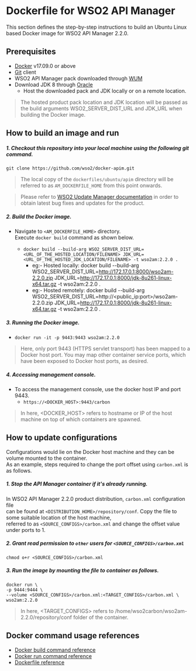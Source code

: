# Dockerfile for WSO2 API Manager #
This section defines the step-by-step instructions to build an Ubuntu Linux based Docker image for WSO2 API Manager 2.2.0.

## Prerequisites
* [Docker](https://www.docker.com/get-docker) v17.09.0 or above
* [Git](https://git-scm.com/book/en/v2/Getting-Started-Installing-Git) client
* WSO2 API Manager pack downloaded through [WUM](https://wso2.com/wum/download)
* Download JDK 8 through [Oracle](https://www.oracle.com/java/technologies/javase/javase-jdk8-downloads.html)
  - Host the downloaded pack and JDK locally or on a remote location.
>The hosted product pack location and JDK location will be passed as the build arguments WSO2_SERVER_DIST_URL and JDK_URL when building the Docker image.

## How to build an image and run
##### 1. Checkout this repository into your local machine using the following git command.
```
git clone https://github.com/wso2/docker-apim.git
```

>The local copy of the `dockerfiles/ubuntu/apim` directory will be referred to as `AM_DOCKERFILE_HOME` from this point onwards.

>Please refer to [WSO2 Update Manager documentation](https://docs.wso2.com/display/updates/Getting+Started)
in order to obtain latest bug fixes and updates for the product.

##### 2. Build the Docker image.
- Navigate to `<AM_DOCKERFILE_HOME>` directory. <br>
  Execute `docker build` command as shown below.

  + `docker build --build-arg WSO2_SERVER_DIST_URL=<URL_OF_THE_HOSTED_LOCATION/FILENAME> JDK_URL=<URL_OF_THE_HOSTED_JDK_LOCATION/FILENAME> -t wso2am:2.2.0 .`
    - eg:- Hosted locally: docker build --build-arg WSO2_SERVER_DIST_URL=http://172.17.0.1:8000/wso2am-2.2.0.zip JDK_URL=http://172.17.0.1:8000/jdk-8u261-linux-x64.tar.gz -t wso2am:2.2.0 . 
    - eg:- Hosted remotely: docker build --build-arg WSO2_SERVER_DIST_URL=http://<public_ip:port>/wso2am-2.2.0.zip JDK_URL=http://172.17.0.1:8000/jdk-8u261-linux-x64.tar.gz -t wso2am:2.2.0 .
  
##### 3. Running the Docker image.
- `docker run -it -p 9443:9443 wso2am:2.2.0`
>Here, only port 9443 (HTTPS servlet transport) has been mapped to a Docker host port.
You may map other container service ports, which have been exposed to Docker host ports, as desired.

##### 4. Accessing management console.
- To access the management console, use the docker host IP and port 9443.
    + `https://<DOCKER_HOST>:9443/carbon`
    
>In here, <DOCKER_HOST> refers to hostname or IP of the host machine on top of which containers are spawned.


## How to update configurations
Configurations would lie on the Docker host machine and they can be volume mounted to the container. <br>
As an example, steps required to change the port offset using `carbon.xml` is as follows.

##### 1. Stop the API Manager container if it's already running.
In WSO2 API Manager 2.2.0 product distribution, `carbon.xml` configuration file <br>
can be found at `<DISTRIBUTION_HOME>/repository/conf`. Copy the file to some suitable location of the host machine, <br>
referred to as `<SOURCE_CONFIGS>/carbon.xml` and change the offset value under ports to 1.

##### 2. Grant read permission to `other` users for `<SOURCE_CONFIGS>/carbon.xml`
```
chmod o+r <SOURCE_CONFIGS>/carbon.xml
```

##### 3. Run the image by mounting the file to container as follows.
```
docker run \
-p 9444:9444 \
--volume <SOURCE_CONFIGS>/carbon.xml:<TARGET_CONFIGS>/carbon.xml \
wso2am:2.2.0
```

>In here, <TARGET_CONFIGS> refers to /home/wso2carbon/wso2am-2.2.0/repository/conf folder of the container.


## Docker command usage references

* [Docker build command reference](https://docs.docker.com/engine/reference/commandline/build/)
* [Docker run command reference](https://docs.docker.com/engine/reference/run/)
* [Dockerfile reference](https://docs.docker.com/engine/reference/builder/)
